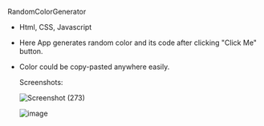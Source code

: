 RandomColorGenerator
- Html, CSS, Javascript
- Here App generates random color and its code after clicking "Click Me" button.
- Color could be copy-pasted anywhere easily.

  Screenshots:
  
  ![Screenshot (273)](https://github.com/Suman25p/RandomColorGenerator/assets/128914804/4221b802-ff4a-4d2a-a51d-8c7974fe4d4f)




  ![image](https://github.com/Suman25p/RandomColorGenerator/assets/128914804/6bc49355-d74b-48dc-b4f9-27e2effc5855)


    
